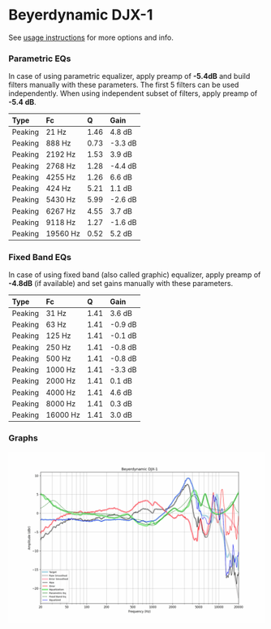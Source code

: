 # Beyerdynamic DJX-1
See [usage instructions](https://github.com/jaakkopasanen/AutoEq#usage) for more options and info.

### Parametric EQs
In case of using parametric equalizer, apply preamp of **-5.4dB** and build filters manually
with these parameters. The first 5 filters can be used independently.
When using independent subset of filters, apply preamp of **-5.4 dB**.

| Type    | Fc       |    Q | Gain    |
|:--------|:---------|:-----|:--------|
| Peaking | 21 Hz    | 1.46 | 4.8 dB  |
| Peaking | 888 Hz   | 0.73 | -3.3 dB |
| Peaking | 2192 Hz  | 1.53 | 3.9 dB  |
| Peaking | 2768 Hz  | 1.28 | -4.4 dB |
| Peaking | 4255 Hz  | 1.26 | 6.6 dB  |
| Peaking | 424 Hz   | 5.21 | 1.1 dB  |
| Peaking | 5430 Hz  | 5.99 | -2.6 dB |
| Peaking | 6267 Hz  | 4.55 | 3.7 dB  |
| Peaking | 9118 Hz  | 1.27 | -1.6 dB |
| Peaking | 19560 Hz | 0.52 | 5.2 dB  |

### Fixed Band EQs
In case of using fixed band (also called graphic) equalizer, apply preamp of **-4.8dB**
(if available) and set gains manually with these parameters.

| Type    | Fc       |    Q | Gain    |
|:--------|:---------|:-----|:--------|
| Peaking | 31 Hz    | 1.41 | 3.6 dB  |
| Peaking | 63 Hz    | 1.41 | -0.9 dB |
| Peaking | 125 Hz   | 1.41 | -0.1 dB |
| Peaking | 250 Hz   | 1.41 | -0.8 dB |
| Peaking | 500 Hz   | 1.41 | -0.8 dB |
| Peaking | 1000 Hz  | 1.41 | -3.3 dB |
| Peaking | 2000 Hz  | 1.41 | 0.1 dB  |
| Peaking | 4000 Hz  | 1.41 | 4.6 dB  |
| Peaking | 8000 Hz  | 1.41 | 0.3 dB  |
| Peaking | 16000 Hz | 1.41 | 3.0 dB  |

### Graphs
![](./Beyerdynamic%20DJX-1.png)